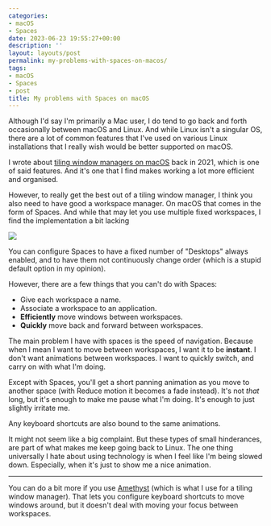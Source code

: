 ```yaml
---
categories:
- macOS
- Spaces
date: 2023-06-23 19:55:27+00:00
description: ''
layout: layouts/post
permalink: my-problems-with-spaces-on-macos/
tags:
- macOS
- Spaces
- post
title: My problems with Spaces on macOS
---
```


Although I'd say I'm primarily a Mac user, I do tend to go back and forth occasionally between macOS and Linux. And while Linux isn't a singular OS, there are a lot of common features that I've used on various Linux installations that I really wish would be better supported on macOS.

I wrote about [tiling window managers on macOS](https://chrishannah.me/using-a-tiling-window-manager-on-macos/) back in 2021, which is one of said features. And it's one that I find makes working a lot more efficient and organised.

However, to really get the best out of a tiling window manager, I think you also need to have good a workspace manager. On macOS that comes in the form of Spaces. And while that may let you use multiple fixed workspaces, I find the implementation a bit lacking

<img src="https://chrishannah.me/images/2023/06/Screenshot-2023-06-23-at-19.38.42-2.png" caption="Multiple Desktops on macOS using Spaces">

You can configure Spaces to have a fixed number of "Desktops" always enabled, and to have them not continuously change order (which is a stupid default option in my opinion).

However, there are a few things that you can't do with Spaces:

* Give each workspace a name.
* Associate a workspace to an application.
* **Efficiently** move windows between workspaces.
* **Quickly** move back and forward between workspaces.

The main problem I have with spaces is the speed of navigation. Because when I mean I want to move between workspaces, I want it to be **instant**. I don't want animations between workspaces. I want to quickly switch, and carry on with what I'm doing.

Except with Spaces, you'll get a short panning animation as you move to another space (with Reduce motion it becomes a fade instead). It's not _that_ long, but it's enough to make me pause what I'm doing. It's enough to just slightly irritate me.

Any keyboard shortcuts are also bound to the same animations.

It might not seem like a big complaint. But these types of small hinderances, are part of what makes me keep going back to Linux. The one thing universally I hate about using technology is when I feel like I'm being slowed down. Especially, when it's just to show me a nice animation.

---

You can do a bit more if you use [Amethyst](https://ianyh.com/amethyst/) (which is what I use for a tiling window manager). That lets you configure keyboard shortcuts to move windows around, but it doesn't deal with moving your focus between workspaces.
